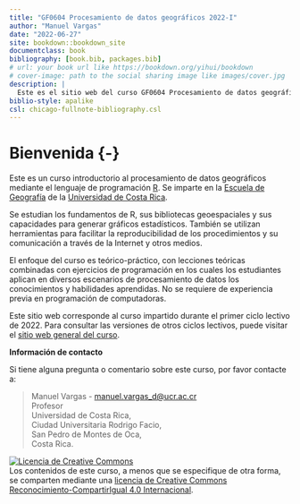 ```yaml
--- 
title: "GF0604 Procesamiento de datos geográficos 2022-I"
author: "Manuel Vargas"
date: "2022-06-27"
site: bookdown::bookdown_site
documentclass: book
bibliography: [book.bib, packages.bib]
# url: your book url like https://bookdown.org/yihui/bookdown
# cover-image: path to the social sharing image like images/cover.jpg
description: |
  Este es el sitio web del curso GF0604 Procesamiento de datos geográficos 2021-I de la Escuela de Geografía de la Universidad de Costa Rica.
biblio-style: apalike
csl: chicago-fullnote-bibliography.csl
---
```


# Bienvenida {-}

Este es un curso introductorio al procesamiento de datos geográficos mediante el lenguaje de programación [R](https://www.r-project.org/). Se imparte en la [Escuela de Geografía](https://www.geografia.fcs.ucr.ac.cr/) de la [Universidad de Costa Rica](https://www.ucr.ac.cr/).

Se estudian los fundamentos de R, sus bibliotecas geoespaciales y sus capacidades para generar gráficos estadísticos. También se utilizan herramientas para facilitar la reproducibilidad de los procedimientos y su comunicación a través de la Internet y otros medios.

El enfoque del curso es teórico-práctico, con lecciones teóricas combinadas con ejercicios de programación en los cuales los estudiantes aplican en diversos escenarios de procesamiento de datos los conocimientos y habilidades aprendidas. No se requiere de experiencia previa en programación de computadoras.

Este sitio web corresponde al curso impartido durante el primer ciclo lectivo de 2022. Para consultar las versiones de otros ciclos lectivos, puede visitar el [sitio web general del curso](https://gf0604-procesamientodatosgeograficos.github.io/).

**Información de contacto**

Si tiene alguna pregunta o comentario sobre este curso, por favor contacte a:

> Manuel Vargas - manuel.vargas_d@ucr.ac.cr  
Profesor  
Universidad de Costa Rica,  
Ciudad Universitaria Rodrigo Facio,  
San Pedro de Montes de Oca,  
Costa Rica.

<a rel="license" href="http://creativecommons.org/licenses/by-sa/4.0/"><img alt="Licencia de Creative Commons" style="border-width:0" src="https://i.creativecommons.org/l/by-sa/4.0/88x31.png" /></a><br />Los contenidos de este curso, a menos que se especifique de otra forma, se comparten mediante una <a rel="license" href="http://creativecommons.org/licenses/by-sa/4.0/">licencia de Creative Commons Reconocimiento-CompartirIgual 4.0 Internacional</a>.
